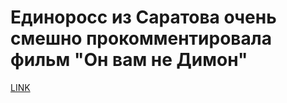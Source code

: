 # Единоросс из Саратова очень смешно прокомментировала фильм "Он вам не Димон"



[LINK](https://varlamov.ru/2303941.html)